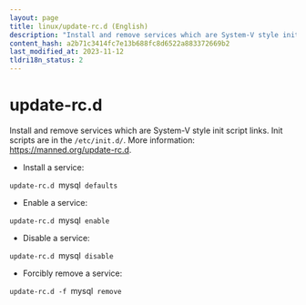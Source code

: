 ```yaml
---
layout: page
title: linux/update-rc.d (English)
description: "Install and remove services which are System-V style init script links."
content_hash: a2b71c3414fc7e13b688fc8d6522a883372669b2
last_modified_at: 2023-11-12
tldri18n_status: 2
---
```

# update-rc.d

Install and remove services which are System-V style init script links.
Init scripts are in the `/etc/init.d/`.
More information: <https://manned.org/update-rc.d>.

- Install a service:

`update-rc.d `<span class="tldr-var badge badge-pill bg-dark-lm bg-white-dm text-white-lm text-dark-dm font-weight-bold">mysql</span>` defaults`

- Enable a service:

`update-rc.d `<span class="tldr-var badge badge-pill bg-dark-lm bg-white-dm text-white-lm text-dark-dm font-weight-bold">mysql</span>` enable`

- Disable a service:

`update-rc.d `<span class="tldr-var badge badge-pill bg-dark-lm bg-white-dm text-white-lm text-dark-dm font-weight-bold">mysql</span>` disable`

- Forcibly remove a service:

`update-rc.d -f `<span class="tldr-var badge badge-pill bg-dark-lm bg-white-dm text-white-lm text-dark-dm font-weight-bold">mysql</span>` remove`

